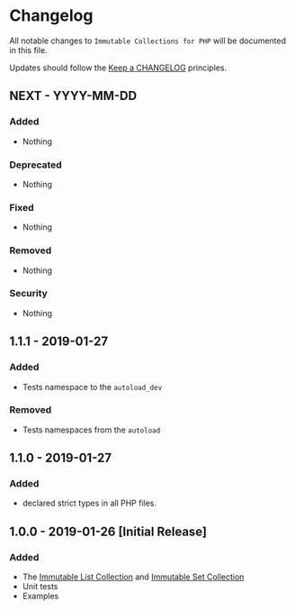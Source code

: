 # Changelog

All notable changes to `Immutable Collections for PHP` will be documented in this file.

Updates should follow the [Keep a CHANGELOG](http://keepachangelog.com/) principles.

## NEXT - YYYY-MM-DD

### Added
- Nothing

### Deprecated
- Nothing

### Fixed
- Nothing

### Removed
- Nothing

### Security
- Nothing

## 1.1.1 - 2019-01-27

### Added
- Tests namespace to the `autoload_dev`

### Removed
- Tests namespaces from the `autoload`

## 1.1.0 - 2019-01-27

### Added
- declared strict types in all PHP files.

## 1.0.0 - 2019-01-26 [Initial Release]

### Added
- The [Immutable List Collection](https://github.com/dcsg/php-immutable-collections/blob/master/src/ImmutableCollection.php) and [Immutable Set Collection](https://github.com/dcsg/php-immutable-collections/blob/master/src/SetImmutableCollection.php)
- Unit tests
- Examples

